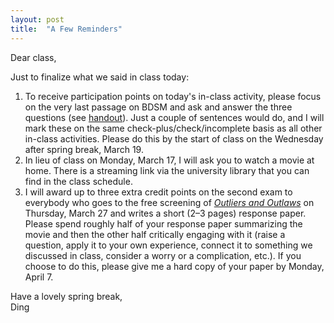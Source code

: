 ```yaml
---
layout: post
title:  "A Few Reminders"
---
```


Dear class,

Just to finalize what we said in class today:

1. To receive participation points on today's in-class activity, please focus on the very last passage on BDSM and ask and answer the three questions (see [handout](https://130.dingthemself.com/handouts/beauvoir-the-second-sex-iv.html)). Just a couple of sentences would do, and I will mark these on the same check-plus/check/incomplete basis as all other in-class activities. Please do this by the start of class on the Wednesday after spring break, March 19.
2. In lieu of class on Monday, March 17, I will ask you to watch a movie at home. There is a streaming link via the university library that you can find in the class schedule.
3. I will award up to three extra credit points on the second exam to everybody who goes to the free screening of [*Outliers and Outlaws*](https://lesbianlooks.org/outliers-and-outlaws/) on Thursday, March 27 and writes a short (2–3 pages) response paper. Please spend roughly half of your response paper summarizing the movie and then the other half critically engaging with it (raise a question, apply it to your own experience, connect it to something we discussed in class, consider a worry or a complication, etc.). If you choose to do this, please give me a hard copy of your paper by Monday, April 7.

Have a lovely spring break,\
Ding
